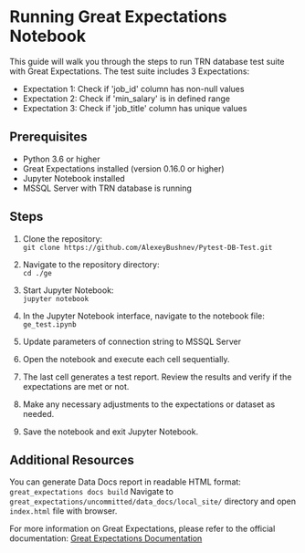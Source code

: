 # Running Great Expectations Notebook

This guide will walk you through the steps to run TRN database test suite with Great Expectations.
The test suite includes 3 Expectations:
- Expectation 1: Check if 'job_id' column has non-null values
- Expectation 2: Check if 'min_salary' is in defined range
- Expectation 3: Check if 'job_title' column has unique values

## Prerequisites

- Python 3.6 or higher
- Great Expectations installed (version 0.16.0 or higher)
- Jupyter Notebook installed
- MSSQL Server with TRN database is running

## Steps

1. Clone the repository:<br>
```git clone https://github.com/AlexeyBushnev/Pytest-DB-Test.git```

2. Navigate to the repository directory:<br>
```cd ./ge```

3. Start Jupyter Notebook:<br>
```jupyter notebook```

4. In the Jupyter Notebook interface, navigate to the notebook file: `ge_test.ipynb`

5. Update parameters of connection string to MSSQL Server

6. Open the notebook and execute each cell sequentially.

7. The last cell generates a test report. Review the results and verify if the expectations are met or not.

8. Make any necessary adjustments to the expectations or dataset as needed.

9. Save the notebook and exit Jupyter Notebook.

## Additional Resources
You can generate Data Docs report in readable HTML format:<br>
```great_expectations docs build```
Navigate to ```great_expectations/uncommitted/data_docs/local_site/``` directory and open ```index.html``` file with browser.

For more information on Great Expectations, please refer to the official documentation: [Great Expectations Documentation](https://docs.greatexpectations.io/)







